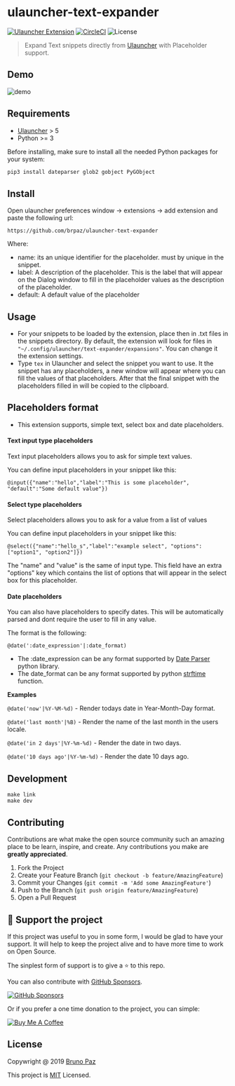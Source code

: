 # ulauncher-text-expander

[![Ulauncher Extension](https://img.shields.io/badge/Ulauncher-Extension-green.svg?style=for-the-badge)](https://ext.ulauncher.io/-/github-brpaz-ulauncher-text-expander)
[![CircleCI](https://img.shields.io/circleci/build/github/brpaz/ulauncher-text-expander.svg?style=for-the-badge)](https://circleci.com/gh/brpaz/ulauncher-text-expander)
![License](https://img.shields.io/github/license/brpaz/ulauncher-text-expander.svg?style=for-the-badge)

> Expand Text snippets directly from [Ulauncher](https://ulauncher.io/)  with Placeholder support.

## Demo

![demo](demo.gif)

## Requirements

* [Ulauncher](https://ulauncher.io/) > 5
* Python >= 3

Before installing, make sure to install all the needed Python packages for your system:

```sh
pip3 install dateparser glob2 gobject PyGObject
```

## Install

Open ulauncher preferences window -> extensions -> add extension and paste the following url:

```https://github.com/brpaz/ulauncher-text-expander```

Where:

* name: its an unique identifier for the placeholder. must by unique in the snippet.
* label: A description of the placeholder. This is the label that will appear on the Dialog window to fill in the placeholder values as the description of the placeholder.
* default: A default value of the placeholder


## Usage

- For your snippets to be loaded by the extension, place then in .txt files in the snippets directory. By default, the extension will look for files in ```"~/.config/ulauncher/text-expander/expansions"```. You can change it the extension settings.
- Type ```tex``` in Ulauncher and select the snippet you want to use. It the snippet has any placeholders, a new window will appear where you can fill the values of that placeholders. After that the final snippet with the placeholders filled in will be copied to the clipboard.


## Placeholders format

* This extension supports, simple text, select box and date placeholders.

#### Text input type placeholders

Text input placeholders allows you to ask for simple text values.

You can define input placeholders in your snippet like this:

```
@input({"name":"hello","label":"This is some placeholder", "default":"Some default value"})
```

#### Select type placeholders

Select placeholders allows you to ask for a value from a list of values

You can define input placeholders in your snippet like this:

```
@select({"name":"hello_s","label":"example select", "options":["option1", "option2"]})
```

The "name" and "value" is the same of input type. This field have an extra "options" key which contains the list of options that will appear in the select box for this placeholder.

#### Date placeholders

You can also have placeholders to specify dates. This will be automatically parsed and dont require the user to fill in any value.

The format is the following:

```@date(':date_expression'|:date_format)```

* The :date_expression can be any format supported by [Date Parser](https://dateparser.readthedocs.io/en/latest/) python library.
* The date_format can be any format supported by python [strftime](http://strftime.org/) function.

**Examples**

```@date('now'|%Y-%M-%d)``` - Render todays date in Year-Month-Day format.

```@date('last month'|%B)``` - Render the name of the last month in the users locale.

```@date('in 2 days'|%Y-%m-%d)``` - Render the date in two days.

```@date('10 days ago'|%Y-%m-%d)``` - Render the date 10 days ago.

## Development

```
make link
make dev
```

## Contributing

Contributions are what make the open source community such an amazing place to be learn, inspire, and create. Any contributions you make are **greatly appreciated**.

1. Fork the Project
2. Create your Feature Branch (`git checkout -b feature/AmazingFeature`)
3. Commit your Changes (`git commit -m 'Add some AmazingFeature'`)
4. Push to the Branch (`git push origin feature/AmazingFeature`)
5. Open a Pull Request

## 💛 Support the project

If this project was useful to you in some form, I would be glad to have your support.  It will help to keep the project alive and to have more time to work on Open Source.

The sinplest form of support is to give a ⭐️ to this repo.

You can also contribute with [GitHub Sponsors](https://github.com/sponsors/brpaz).

[![GitHub Sponsors](https://img.shields.io/badge/GitHub%20Sponsors-Sponsor%20Me-red?style=for-the-badge)](https://github.com/sponsors/brpaz)

Or if you prefer a one time donation to the project, you can simple:

<a href="https://www.buymeacoffee.com/Z1Bu6asGV" target="_blank"><img src="https://www.buymeacoffee.com/assets/img/custom_images/orange_img.png" alt="Buy Me A Coffee" style="height: auto !important;width: auto !important;" ></a>
## License

Copywright @ 2019 [Bruno Paz](https://github.com/brpaz)

This project is [MIT](LLICENSE) Licensed.
